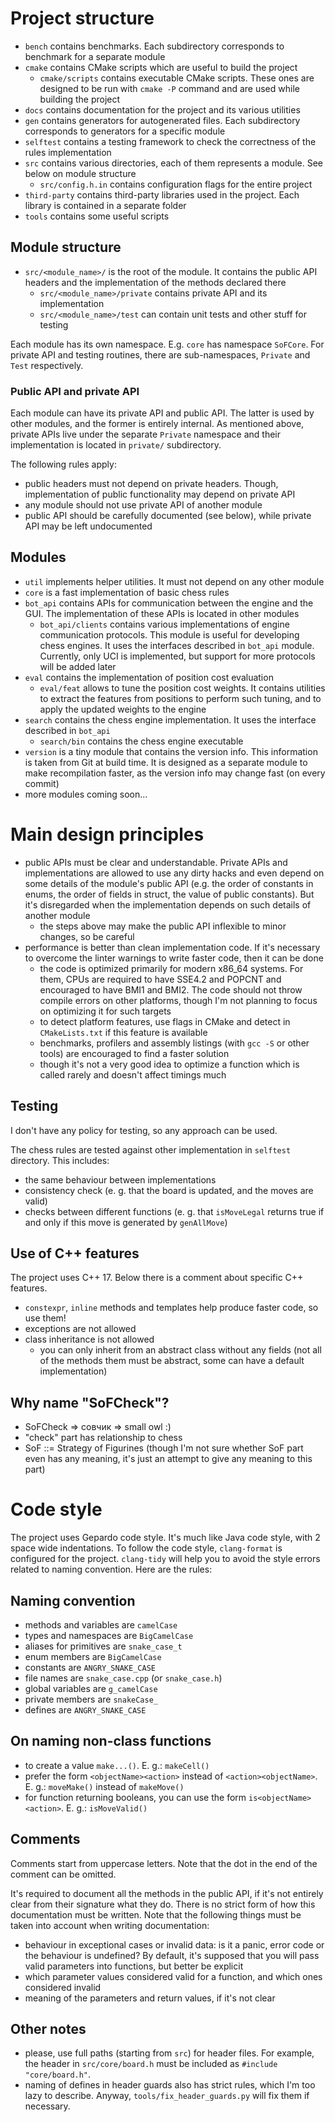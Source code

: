 # Project structure

- `bench` contains benchmarks. Each subdirectory corresponds to benchmark for a separate module
- `cmake` contains CMake scripts which are useful to build the project
  - `cmake/scripts` contains executable CMake scripts. These ones are designed to be run with
`cmake -P` command and are used while building the project
- `docs` contains documentation for the project and its various utilities
- `gen` contains generators for autogenerated files. Each subdirectory corresponds to generators
for a specific module
- `selftest` contains a testing framework to check the correctness of the rules implementation
- `src` contains various directories, each of them represents a module. See below on module
structure
  - `src/config.h.in` contains configuration flags for the entire project
- `third-party` contains third-party libraries used in the project. Each library is contained in a
separate folder
- `tools` contains some useful scripts

## Module structure

- `src/<module_name>/` is the root of the module. It contains the public API headers and the
implementation of the methods declared there
  - `src/<module_name>/private` contains private API and its implementation
  - `src/<module_name>/test` can contain unit tests and other stuff for testing

Each module has its own namespace. E.g. `core` has namespace `SoFCore`. For private API and testing
routines, there are sub-namespaces, `Private` and `Test` respectively.

### Public API and private API

Each module can have its private API and public API. The latter is used by other modules, and the
former is entirely internal. As mentioned above, private APIs live under the separate `Private`
namespace and their implementation is located in `private/` subdirectory.

The following rules apply:

- public headers must not depend on private headers. Though, implementation of public functionality
may depend on private API
- any module should not use private API of another module
- public API should be carefully documented (see below), while private API may be left undocumented

## Modules

- `util` implements helper utilities. It must not depend on any other module
- `core` is a fast implementation of basic chess rules
- `bot_api` contains APIs for communication between the engine and the GUI. The implementation
of these APIs is located in other modules
  - `bot_api/clients` contains various implementations of engine communication protocols. This
module is useful for developing chess engines. It uses the interfaces described in `bot_api`
module. Currently, only UCI is implemented, but support for more protocols will be added later
- `eval` contains the implementation of position cost evaluation
  - `eval/feat` allows to tune the position cost weights. It contains utilities to extract the
features from positions to perform such tuning, and to apply the updated weights to the engine
- `search` contains the chess engine implementation. It uses the interface described in `bot_api`
  - `search/bin` contains the chess engine executable
- `version` is a tiny module that contains the version info. This information is taken from Git
at build time. It is designed as a separate module to make recompilation faster, as the version
info may change fast (on every commit)
- more modules coming soon...

# Main design principles

- public APIs must be clear and understandable. Private APIs and implementations are allowed to use
any dirty hacks and even depend on some details of the module's public API (e.g. the order of
constants in enums, the order of fields in struct, the value of public constants). But it's
disregarded when the implementation depends on such details of another module
  - the steps above may make the public API inflexible to minor changes, so be careful
- performance is better than clean implementation code. If it's necessary to overcome the linter
warnings to write faster code, then it can be done
  - the code is optimized primarily for modern x86_64 systems. For them, CPUs are required to have
SSE4.2 and POPCNT and encouraged to have BMI1 and BMI2. The code should not throw compile errors on
other platforms, though I'm not planning to focus on optimizing it for such targets
  - to detect platform features, use flags in CMake and detect in `CMakeLists.txt` if this feature
is available
  - benchmarks, profilers and assembly listings (with `gcc -S` or other tools) are encouraged to
find a faster solution
  - though it's not a very good idea to optimize a function which is called rarely and doesn't
affect timings much

## Testing

I don't have any policy for testing, so any approach can be used.

The chess rules are tested against other implementation in `selftest` directory. This includes:

- the same behaviour between implementations
- consistency check (e. g. that the board is updated, and the moves are valid)
- checks between different functions (e. g. that `isMoveLegal` returns true if and only if this
move is generated by `genAllMove`)

## Use of C++ features

The project uses C++ 17. Below there is a comment about specific C++ features.

- `constexpr`, `inline` methods and templates help produce faster code, so use them!
- exceptions are not allowed
- class inheritance is not allowed
  - you can only inherit from an abstract class without any fields (not all of the methods them
must be abstract, some can have a default implementation)

## Why name "SoFCheck"?

- SoFCheck => совчик => small owl :)
- "check" part has relationship to chess
- SoF ::= Strategy of Figurines (though I'm not sure whether SoF part even has any meaning, it's
just an attempt to give any meaning to this part)

# Code style

The project uses Gepardo code style. It's much like Java code style, with 2 space wide
indentations. To follow the code style, `clang-format` is configured for the project. `clang-tidy`
will help you to avoid the style errors related to naming convention. Here are the rules:

## Naming convention

- methods and variables are `camelCase`
- types and namespaces are `BigCamelCase`
- aliases for primitives are `snake_case_t`
- enum members are `BigCamelCase`
- constants are `ANGRY_SNAKE_CASE`
- file names are `snake_case.cpp` (or `snake_case.h`)
- global variables are `g_camelCase`
- private members are `snakeCase_`
- defines are `ANGRY_SNAKE_CASE`

## On naming non-class functions

- to create a value `make...()`. E. g.: `makeCell()`
- prefer the form `<objectName><action>` instead of `<action><objectName>`. E. g.: `moveMake()`
instead of `makeMove()`
- for function returning booleans, you can use the form `is<objectName><action>`. E. g.:
`isMoveValid()`

## Comments

Comments start from uppercase letters. Note that the dot in the end of the comment can be omitted.

It's required to document all the methods in the public API, if it's not entirely clear from their
signature what they do. There is no strict form of how this documentation must be written. Note
that the following things must be taken into account when writing documentation:
- behaviour in exceptional cases or invalid data: is it a panic, error code or the behaviour is
undefined? By default, it's supposed that you will pass valid parameters into functions, but better
be explicit
- which parameter values considered valid for a function, and which ones considered invalid
- meaning of the parameters and return values, if it's not clear

## Other notes

- please, use full paths (starting from `src`) for header files. For example, the header in
`src/core/board.h` must be included as `#include "core/board.h"`.
- naming of defines in header guards also has strict rules, which I'm too lazy to describe. Anyway,
`tools/fix_header_guards.py` will fix them if necessary.
